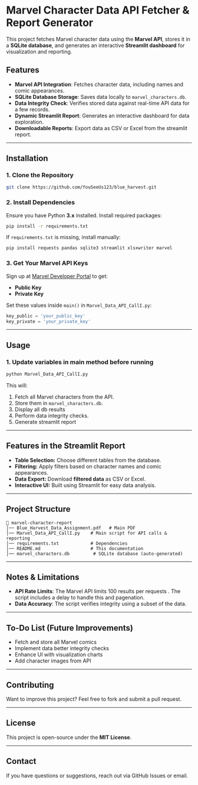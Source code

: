 # Marvel Character Data API Fetcher & Report Generator

This project fetches Marvel character data using the **Marvel API**, stores it in a **SQLite database**, and generates an interactive **Streamlit dashboard** for visualization and reporting.

## Features
- **Marvel API Integration**: Fetches character data, including names and comic appearances.
- **SQLite Database Storage**: Saves data locally to `marvel_characters.db`.
- **Data Integrity Check**: Verifies stored data against real-time API data for a few records.
- **Dynamic Streamlit Report**: Generates an interactive dashboard for data exploration.
- **Downloadable Reports**: Export data as CSV or Excel from the streamlit report.

---

## Installation
### 1. Clone the Repository
```sh
git clone https://github.com/YouSeeUs123/blue_harvest.git
```

### 2. Install Dependencies
Ensure you have Python **3.x** installed. Install required packages:
```sh
pip install -r requirements.txt
```
If `requirements.txt` is missing, install manually:
```sh
pip install requests pandas sqlite3 streamlit xlsxwriter marvel
```

### 3. Get Your Marvel API Keys
Sign up at [Marvel Developer Portal](https://developer.marvel.com/) to get:
- **Public Key**
- **Private Key**

Set these values inside `main()` in `Marvel_Data_API_CallI.py`:
```python
key_public = 'your_public_key'
key_private = 'your_private_key'
```

---

## Usage
### 1. Update variables in main method before running
```sh
python Marvel_Data_API_CallI.py
```
This will:
1. Fetch all Marvel characters from the API.
2. Store them in `marvel_characters.db`.
3. Display all db results
4. Perform data integrity checks.
5. Generate streamlit report

---

## Features in the Streamlit Report
- **Table Selection:** Choose different tables from the database.
- **Filtering:** Apply filters based on character names and comic appearances.
- **Data Export:** Download **filtered data** as CSV or Excel.
- **Interactive UI:** Built using Streamlit for easy data analysis.

---

## Project Structure
```
📂 marvel-character-report
│── Blue_Harvest_Data_Assignment.pdf   # Main PDF
│── Marvel_Data_API_CallI.py    # Main script for API calls & reporting
│── requirements.txt            # Dependencies
│── README.md                   # This documentation
│── marvel_characters.db         # SQLite database (auto-generated)
```

---

## Notes & Limitations
- **API Rate Limits**: The Marvel API limits 100 results per requests . The script includes a delay to handle this and pagenation.
- **Data Accuracy**: The script verifies integrity using a subset of the data.

---

## To-Do List (Future Improvements)
- Fetch and store all Marvel comics  
- Implement data better integrity checks  
- Enhance UI with visualization charts  
- Add character images from API  

---

## Contributing
Want to improve this project? Feel free to fork and submit a pull request.

---

## License
This project is open-source under the **MIT License**.

---

## Contact
If you have questions or suggestions, reach out via GitHub Issues or email.

